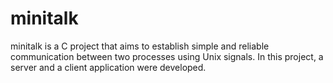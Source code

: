 # minitalk
 minitalk is a C project that aims to establish simple and reliable communication between two processes using Unix signals. In this project, a server and a client application were developed.

